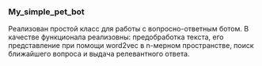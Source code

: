 ### My_simple_pet_bot
Реализован простой класс для работы с вопросно-ответным ботом.
В качестве функционала реализовны: предобработка текста, его представление при помощи word2vec в n-мерном пространстве, поиск ближайшего вопроса и выдача релевантного ответа.
